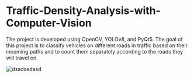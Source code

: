 # Traffic-Density-Analysis-with-Computer-Vision

The project is developed using OpenCV, YOLOv8, and PyQt5. The goal of this project is to classify vehicles on different roads in traffic based on their incoming paths and to count them separately according to the roads they will travel on.


![dsadasdasd](https://github.com/user-attachments/assets/f61dc249-f479-402d-a768-d9fa990350da)
